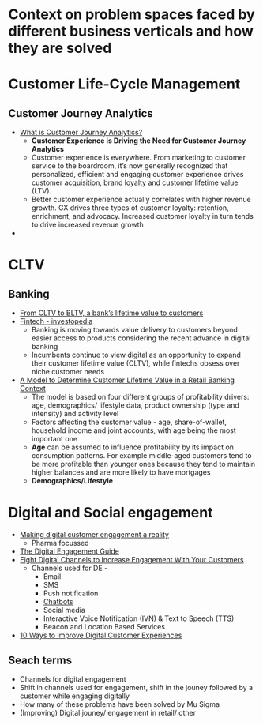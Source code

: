 # Context on problem spaces faced by different business verticals and how they are solved

# Customer Life-Cycle Management

## Customer Journey Analytics

- [What is Customer Journey Analytics?](https://www.pointillist.com/blog/what-is-customer-journey-analytics/)
  - **Customer Experience is Driving the Need for Customer Journey Analytics**
  - Customer experience is everywhere. From marketing to customer service to the boardroom, it’s now generally recognized that personalized, efficient and engaging customer experience drives customer acquisition, brand loyalty and customer lifetime value (LTV).
  - Better customer experience actually correlates with higher revenue growth. CX drives three types of customer loyalty: retention, enrichment, and advocacy. Increased customer loyalty in turn tends to drive increased revenue growth
- []()




# CLTV

## Banking

- [From CLTV to BLTV, a bank’s lifetime value to customers](https://banknxt.com/57335/lifetime-value/)
- [Fintech - investopedia](https://www.investopedia.com/terms/f/fintech.asp)
  - Banking is moving towards value delivery to customers beyond easier access to products considering the recent advance in digital banking
  - Incumbents continue to view digital as an opportunity to expand their customer lifetime value (CLTV), while fintechs obsess over niche customer needs
- [A Model to Determine Customer Lifetime Value in a Retail Banking Context](http://www.michaelhaenlein.eu/Publications/Haenlein,%20Michael%20-%20A%20model%20to%20determine%20customer%20lifetime%20value%20in%20a%20retail%20banking%20context.pdf)
  - The model is based on four different groups of profitability drivers: age, demographics/ lifestyle data, product ownership (type and intensity) and activity level
  - Factors affecting the customer value - age, share-of-wallet, household income and joint accounts, with age being the most important one
  - **Age** can be assumed to influence profitability by its impact on consumption patterns. For example middle-aged customers tend to be more profitable than younger ones because they tend to maintain higher balances and are more likely to have mortgages
  - **Demographics/Lifestyle**
  
# Digital and Social engagement

- [Making digital customer engagement a reality](https://www.mckinsey.com/business-functions/marketing-and-sales/our-insights/making-digital-customer-engagement-a-reality)
  - Pharma focussed
- [The Digital Engagement Guide](https://www.digitalengagement.info/what/)
- [Eight Digital Channels to Increase Engagement With Your Customers](https://www.smartmessage.com/eight-digital-channels-to-increase-engagement-with-your-customers/)
  - Channels used for DE -
    - Email
    - SMS
    - Push notification
    - [Chatbots](http://www.smartmessage.com/use-chatbots-to-increase-engagement-with-your-customers/)
    - Social media
    - Interactive Voice Notification (IVN) & Text to Speech (TTS)
    - Beacon and Location Based Services
- [10 Ways to Improve Digital Customer Experiences](https://www.ama.org/publications/MarketingInsights/Pages/The-Experience-Economy.aspx)
    
    
## Seach terms
- Channels for digital engagement
- Shift in channels used for engagement, shift in the jouney followed by a customer while engaging digitally
- How many of these problems have been solved by Mu Sigma
- (Improving) Digital jouney/ engagement in retail/ other
